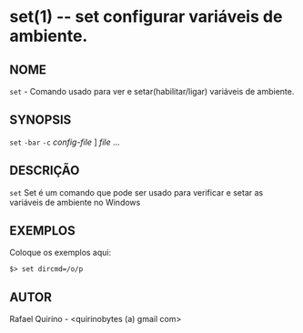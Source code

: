 set(1) -- set configurar variáveis de ambiente.
===============================================

NOME
----

`set` - Comando usado para ver e setar(habilitar/ligar) variáveis de ambiente.

SYNOPSIS
--------

`set` `-bar`  `-c` *config-file* ] *file* ...

DESCRIÇÃO
---------

`set` Set é um comando que pode ser usado para verificar e setar as variáveis de ambiente no Windows


EXEMPLOS
--------

Coloque os exemplos aqui:

   `$> set dircmd=/o/p`


AUTOR
-----

Rafael Quirino - <quirinobytes (a) gmail com>

